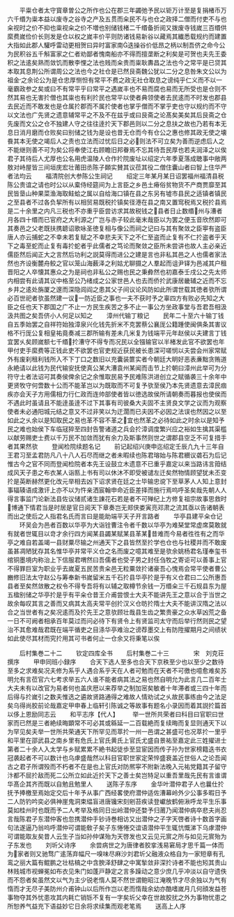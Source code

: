 <!-- { "loadSidebar": true } -->
　　平粜仓者太守寳章曽公之所作也公在郡三年蠲弛予民以钜万计至是复捐楮币万六千缗为粜本益以废寺之谷寺之产及五贯而籴民不与也仓之政择二僧而付吏不与也籴视时之价不抑也粜视籴之价不増也别储钱楮二千缗备折阅又拨废寺钱嵗三百缗供縻费嵗俭价长则发是仓以权之嵗丰价平则防诸钱易新谷以藏焉其纎悉载规约而建置大指如此郡人驩呼雷动更相贺曰异时富家南迭操谷价低昂之柄以制吾侪之命今公为民积谷五千斛富家之仁者劝鄙者愧南船亦不得而擅垄断之利矣是可贺也夫先王委积之法逺矣熟而敛饥而散李悝之法也贱而籴贵而粜耿夀昌之法也今之常平是已贷其本取其息荆公所谓周公之法也今之社仓是已然艮斋魏公犹以二分之息咎朱文公以为祖金之余论公为是仓忠厚恻怛有常平不费之政无社仓取息之谤纯乎仁义而不以一毫霸政参之矣或曰不有常平乎曰常平之遇嵗丰也不易而腐也易而无所受也是仓则不然其易也无害扵僧也其粜也有利扵民也常平以使者典领使者去民逺而不时发也郡县去民近而不敢发也是仓属扵郡而不属扵使者也掌乎僧而不掌乎吏也守以规约而不守以文法也广先贤之遗意辅常平之不及不在兹乎或曰艮斋之论髙矣美矣其后艮斋之仓先废而文公之仓不独建人守之往往逹扵天下郡邑则以二分之息扶之故也乃若有本无息日消月磨而仓败矣曰别储之钱为是设也昔无仓而今有仓公之惠也修其政无使之壊飬其本无使之竭后人之责也立法而过忧后日之必则法不可立矣为善而逆虑后人之不能继则善不可为矣公将奉使江右顾瞻旧邦眷焉不忘其待吾民厚也若夫润泽之以俟君子其待后人尤厚也公名用虎温陵人仓作扵院废址以绍定六年季夏落成聴事中敞两敖对峙屋皆三间垣庑宏壮莆田丞陈子頥实賛其议莅其役二僧住囊山者曰智上住华严者法均云
　　福清院创大参陈公生祠记
　　绍定三年某月某日诏罢福州福清县税陈公贵谊之请也时公以从槖侍经筵间为上言臣之乡邑土瘠俗贫物货不产商贾靡至其民皆垦山种果菜渔海取鲑蛤之属以自给海口镇在县之东另有墟市县民之适镇者镇民之至县者不过各负挈所有以相贸易既税扵镇矣径港在县之南又置窎税焉又税扵县焉是二十余里之内凡三税也不亦重乎臣尝访求其故税钱之县者日止数缗州与漕者月各四十缗而已官府之大利源之广岂与赤子较此毫末哉臣以为罢之便玉音欣然即可其奏邑之父老既扶携聼诏歌咏圣徳复相与像公而祠之记曰与其有聚敛之臣寕有盗臣唐人亦云捕蛇之不幸未若复赋之不幸悲夫天下之不仁至盗而止复有不仁扵盗者乎天下之毒至蛇而止复有毒扵蛇者乎此儒者之笃论而聚敛之臣所未尝讲也故人主必亲近儒臣然后闻正大之言然后功利之説莫得而进公之建是言也非私其邑之人也儒者家法然也齐设衡麓舟鲛之官以笼山海薮泽之利姑尤聊摄之人羣起而诅尹铎为邑减其户租晋阳之人卒懐其惠众之为是祠也非私公之赐也民之秉彜然也初嘉泰壬戌公之先太师内相尝有此请其议中格至公乃绪成之公家世邑人也去而侨扵武康居畿辅之近而不忘乡井之逺处旃厦之邃而深隐闾阎之患其父子间议论风防如此所谓世载其徳者欤所谓必百世祀者欤虽然建一议一防近臣之事也一夫不获时予之辜四方有败必先知之大臣之任也天下郡国之广不止一方民生疾苦之多不止一事公方坐政事堂与吾君吾相汲汲共图之矣吾侪小人何足以知之
　　漳州代输丁粮记
　　民年二十至六十输丁钱自五季始罢之自祥符始独漳泉兴化钱先折米不克罢蔡公襄厐公籍踵使闽俱条其害议格不行厐公复相皇祐竟奏减三郡所输有差未几米复为钱端平元年赵侯以夫建言丁钱宜罢乆矣顾嵗额七千缗扵漕守不得专而况民以全镪输官以半楮发此官不欲罢也年甲付吏手縻费等正钱此吏不欲罢也官吏规近获民被长患深可嗟悯以夫尝会州家常赋外有废刹租利钱所入不下丁口之数旧以充囊装篚实者今朝廷大眀好恶表亷黜贪贿道永絶请以此钱为民代输安抚使真公某大漕袁州某闻而击节上扵朝曰漳州此举可为分符守土者法诏可其奏侯俾余记之余惟取民易予民难陈洪进创立之赋循袭三十余年中更贤牧守何啻数十公而不能革岂以为既取而不可复予欤至侯乃本先贤遗意去漳民痼疾亦会天子方用儒相力行仁政而连帅部使者皆以徳选故侯所请朝奏而暮报也使侯而不遇此时虽请且不能逹虽逹不过下其事有司彼桑大夫固不主贤良文学之议而为观察使者未必通阳城元结之意又不过非笑以为迂濶而已夫因不必因之法误也然因之以至如此之乆余以是知取民之易也革不容不革之宜也然革之必待如此之时余以是知予民之难也始侯下车临冦猝至四封告警诸道之兵会扵漳调度繁兴应之裕如生擒其渠槛以献劳赐吏士费以千万民不加敛而犹有余力及斯事然则世之谓郡县空乏不可复措手者其果然欤
　　登闻检院续题名记
　　前记起绍兴庚申迄绍定壬辰凢九十三年自王君习至孟君防凡八十八人石尽而继之者未暇续也陈君瑢始与陈君纉议砻石为后记惟古今之官不同而登闻检院者本先王设鼓立木遗意不已重乎嘉定以来当路讳言箝结成风天子患之布衣某人诣匦上书有司以休沐不即受被谴左迁矣然物情顾望犹未丕变扵是英断赫然更化改元举相去凶下诏求贤在廷之士毕输忠谠下至草茅人人知上意封事辐辏语成激讦上亦不以为忤亲洒宸翰申命近臣差择而施行焉呜呼圣矣哉先朝人人得言事监门论新法县佐议储贰诸生諌花石若是者不可殚纪上方修复祖宗故事思救时博通下情君当是时居是官日阅天下章奏岂无郑侠娄寅亮邓肃之流其亟以告诸朝表而出之使后之人指君名氏而言曰是能助端平天子开言路者
　　华亭县建平籴仓记
　　环吴会为邑者百数以华亭为大诣铨曹注令者千数以华亭为难琹堂常虚席莫敢就有就者世辄目以竒才余行四方闻某县蠲某赋某县革某昔难而今易者徃徃有之而华亭之难自若盖竭一县财粟尽输之州通天下之县皆然至扵学也仓也与社稷并而不敢废虽甚凋陋犹存其名惟华亭并常平义仓之名而废之噫其难至是欤余姚杨君名瑾奉玺书绾铜墨境内称治上下信服君喟然曰吾儒者也受子男之封任刍牧之寄讵可以善事上官不得罪巨室为职业乎去嵗夏五民苦贵籴邑无粒粟敛扵诸豪吾心愧焉会常平使者曹公豳修旧法太守赵公与筹奉新书嵗留米五千石扵县华亭扵是乎有义仓君曰二公所惠吾县者至矣然敛散之权令不得专吾将有以辅之取樽节余钱一万缗籴三千石规县东为屋五楹别储之华亭扵是乎有平籴仓昔王介甫尝恨士大夫不能讲先王之意以合于当世之故余每叹其言之善而又病其太高夫常平创扵汉义仓昉扵隋士大夫不能讲汉隋之法以合之当世者有之矣况逺而及扵先王之意欤顾壮哉县生齿之繁贵豪之众水草凶荒之备一日不可阙者相承百年莫过而问必待下有贤令上有贤监司太守而后举行然则民之望治不其愈难哉君既在端平循吏之目涤华亭难治之谤荐墨交上有防陞擢期月之间绩状如此使尽其材而究扵用其可书者何止一仓余又将秉笔以俟









　　后村集巻二十二
　　钦定四库全书
　　后村集巻二十三　　　　宋　刘克荘　撰序
　　甲申同班小録序
　　合天下选人至多也合天下京秩至少也以至少之数待至多之求难矣况夫修为系乎人遇合系乎天在人者可勉而在天者不可徼也噫愈难矣苏明允有言莅官六七考求举五六人谁不能者病其法之易也然自明允为此言几二百年士大夫未有以改官为易者何也盖庆厯以来荐举之制加宻矣敏者十年滞者或三四十年而后得与扵嵗引之数夫惟选之遴故贤路通得之难故人情劝试之乆故民事练由今之法足矣乌得尚胶前论哉嘉定甲申春上临轩引陈诚之等故事有题名小录因而着其説扵篇首以侈上恩励同志云
　　和平志序【代人】
　　举一世所共荣者曰科目曰官职曰世家而已然是三者絶续晦顕常不可必其或緜延一二百载絶而复续晦而复显则通天下以为罕见矣夫举一世所共荣通天下所罕见而萃扵一州一邑谓之甚盛可也况萃扵一里乎和平里在邵武县之南乡里有危氏上官氏黄氏上官氏尤盛自景祐至嘉定此三姓擢进士第者二十余人入太学与乡赋累累不絶书起徒歩至显宦因而传子孙为世家榜籍迭书衣冠袭起者不可以数计也乌虖盛哉然以科目官职世家定荣悴盛衰盖近世俗人之论吾闻古之君子所谓殁而不朽者不在是也上官氏对防熈寜不附新法晚入元祐党籍其子留守汴都不屈扵敌而死二公所立如此近扵天下之善士矣岂特足以重吾里哉先民有言谁谓华髙企其齐而既以自勉且勉里人
　　送陈子东序
　　金华叶潜仲君子人也曩仕扵抚予捧檄至焉始定交后十年予从事广西经畧使府潜仲适佐漕幕岭外少公事多暇日予二人防钓吟奕必俱神崖鬼洞束緼盲进唐镵宋刻剜苔疾读登巘放鹤俯湫呼龙平生乐事莫如桂州时也既而予二人考举及格同日出岭潜仲还婺予归莆乃闻潜仲病卒悲夫尚忍言哉陈君子东潜仲客也忽携潜仲手钞诗巻相访又出潜仲之子字天啓者诗十数首字画句法遂逼乃翁呜呼潜仲可谓能敎子矣子东惓惓交谊语潜仲平生辄忼慨涕下乌虖潜仲可谓能取友矣昔人云生子当如孙仲谋殆为天啓发也又云见元賔之所与如见元賔殆为子东发也
　　刘圻父诗序
　　余尝病世之为唐律者胶挛浅易窘局才思千篇一体而为家者则又驰骛广逺荡弃幅尺一嗅味尽麻沙刘君圻父融液众格自为一家短章有孔鸾之丽大篇有鲲鹏之壮枯槁之中含腴泽舒肆之中寓揫敛非深扵诗者不能也矧其贵山林贱城市视蝉冕如布衣见朱门如蓬戸静定之言多躁动之意少庶几乎冲淡以自守遗佚而不怨者矣虽然文以气为主少锐老惰人莫不然世谓鲍昭江淹晚节才尽余独以为气有惰而才无尽子美防州介甫钟山以后所作岂以老而惰哉余幼亦酷嗜嵗月几何顔发益苍事物夺其外忧患攻其内耗亡销铄不复有一字矣圻父幸在世故胶扰之外为事物忧患之所恕养气益充下语益妙它日余将求续集而观老笔焉
　　送高上人序
